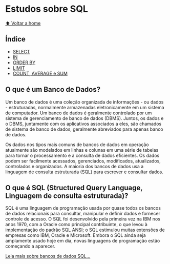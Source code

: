 # Estudos sobre SQL

[:arrow_up: Voltar a home](https://github.com/Dirack/Estudos/tree/master#estudos)

## Índice

- [SELECT](https://github.com/Dirack/Estudos/tree/master/SQL/select#select)
- [IN](https://github.com/Dirack/Estudos/tree/master/SQL/select#where-order-by)
- [ORDER BY](https://github.com/Dirack/Estudos/tree/master/SQL/select#where-order-by)
- [LIMIT](https://github.com/Dirack/Estudos/tree/master/SQL/select#where-limit)
- [COUNT, AVERAGE e SUM](https://github.com/Dirack/Estudos/tree/master/SQL/count_avg_sum#count-avg-e-sum)


## O que é um Banco de Dados?

Um banco de dados é uma coleção organizada de informações - ou dados - estruturadas, normalmente armazenadas eletronicamente em um sistema de computador. Um banco de dados é geralmente controlado por um sistema de gerenciamento de banco de dados (DBMS). Juntos, os dados e o DBMS, juntamente com os aplicativos associados a eles, são chamados de sistema de banco de dados, geralmente abreviados para apenas banco de dados.

Os dados nos tipos mais comuns de bancos de dados em operação atualmente são modelados em linhas e colunas em uma série de tabelas para tornar o processamento e a consulta de dados eficientes. Os dados podem ser facilmente acessados, gerenciados, modificados, atualizados, controlados e organizados. A maioria dos bancos de dados usa a linguagem de consulta estruturada (SQL) para escrever e consultar dados.


## O que é SQL (Structured Query Language, Linguagem de consulta estruturada)?

SQL é uma linguagem de programação usada por quase todos os bancos de dados relacionais para consultar, manipular e definir dados e fornecer controle de acesso. O SQL foi desenvolvido pela primeira vez na IBM nos anos 1970, com a Oracle como principal contribuinte, o que levou à implementação do padrão SQL ANSI; o SQL estimulou muitas extensões de empresas como IBM, Oracle e Microsoft. Embora o SQL ainda seja amplamente usado hoje em dia, novas linguagens de programação estão começando a aparecer.

[Leia mais sobre bancos de dados SQL...](https://www.oracle.com/br/database/what-is-database/#:~:text=Um%20banco%20de%20dados%20%C3%A9,banco%20de%20dados%20(DBMS).)
